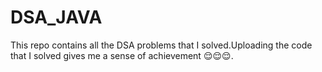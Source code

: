 # DSA_JAVA

This repo contains all the DSA problems that I solved.Uploading the code that I solved gives me a sense of achievement 😌😌😌.

